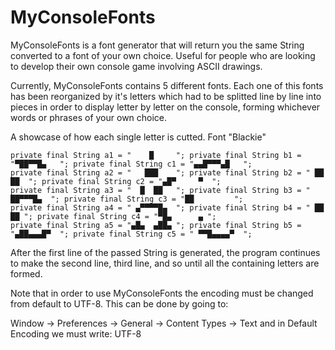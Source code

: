 # MyConsoleFonts
MyConsoleFonts is a font generator that will return you the same String converted to a font of your own choice. Useful for people who are looking to develop their own console game involving ASCII drawings.

Currently, MyConsoleFonts contains 5 different fonts. Each one of this fonts has been reorganized by it's letters which had to be splitted line by line into pieces in order 
to display letter by letter on the console, forming whichever words or phrases of your own choice. 

A showcase of how each single letter is cutted. Font "Blackie"

	private final String a1 = "    █     "; private final String b1 = "▀██▀▀█▄   "; private final String c1 = "▄▄█▀▀▀▄█   ";
	private final String a2 = "   ███    "; private final String b2 = " ██   ██  "; private final String c2 = "▄█▀     ▀  ";
	private final String a3 = "  █  ██   "; private final String b3 = " ██▀▀▀█▄  "; private final String c3 = "██         ";
	private final String a4 = " ▄▀▀▀▀█▄  "; private final String b4 = " ██    ██ "; private final String c4 = "▀█▄      ▄ ";
	private final String a5 = "▄█▄  ▄██▄ "; private final String b5 = "▄██▄▄▄█▀  "; private final String c5 = " ▀▀█▄▄▄▄▀  ";
  
  After the first line of the passed String is generated, the program continues to make the second line, third line, and so until all the containing letters are formed.

Note that in order to use MyConsoleFonts the encoding must be changed from default to UTF-8. 
This can be done by going to:

Window -> Preferences -> General -> Content Types -> Text and in Default Encoding we must write: UTF-8
